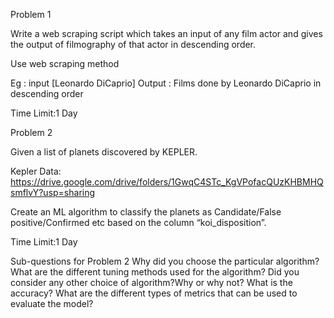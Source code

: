 Problem 1

Write a web scraping script which takes an input of any film actor and gives the output of filmography of that actor in descending order.

Use web scraping method

Eg : 
input [Leonardo DiCaprio]
Output : Films done by Leonardo DiCaprio in descending order

Time Limit:1 Day

Problem 2

Given a list of planets discovered by KEPLER.

Kepler Data: https://drive.google.com/drive/folders/1GwqC4STc_KgVPofacQUzKHBMHQsmflvY?usp=sharing

Create an ML algorithm to classify the planets as Candidate/False positive/Confirmed etc based on the  column “koi_disposition”.


Time Limit:1 Day

Sub-questions for Problem 2
Why did you choose the particular algorithm?
What are the different tuning methods used for the algorithm?
Did you consider any other choice of algorithm?Why or why not?
What is the accuracy?
What are the different types of metrics that can be used to evaluate the model?

